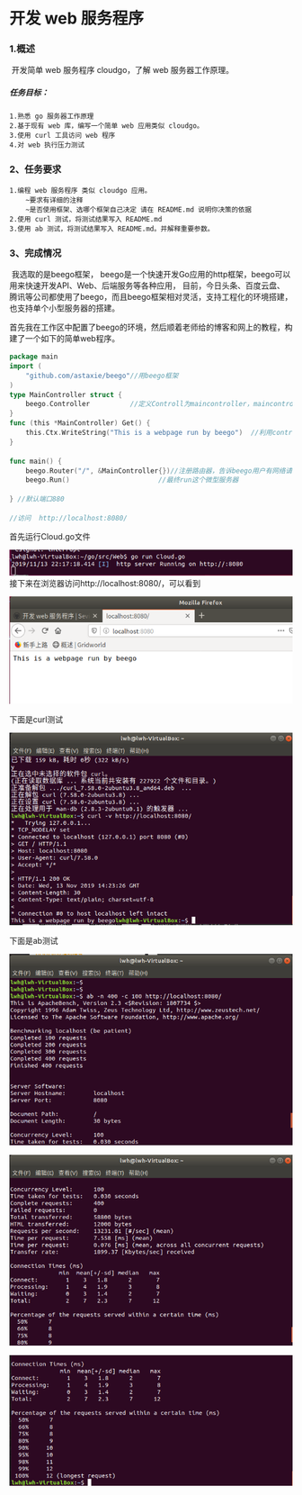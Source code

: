 # 开发 web 服务程序

### 1.概述

​      开发简单 web 服务程序 cloudgo，了解 web 服务器工作原理。

##### 任务目标：

	1.熟悉 go 服务器工作原理
	2.基于现有 web 库，编写一个简单 web 应用类似 cloudgo。
	3.使用 curl 工具访问 web 程序
	4.对 web 执行压力测试
### 2、任务要求

    1.编程 web 服务程序 类似 cloudgo 应用。
        ~要求有详细的注释
        ~是否使用框架、选哪个框架自己决定 请在 README.md 说明你决策的依据
    2.使用 curl 测试，将测试结果写入 README.md
    3.使用 ab 测试，将测试结果写入 README.md。并解释重要参数。
### 3、完成情况

​	我选取的是beego框架， beego是一个快速开发Go应用的http框架，beego可以用来快速开发API、Web、后端服务等各种应用， 目前，今日头条、百度云盘、腾讯等公司都使用了beego，而且beego框架相对灵活，支持工程化的环境搭建，也支持单个小型服务器的搭建。

​	首先我在工作区中配置了beego的环境，然后顺着老师给的博客和网上的教程，构建了一个如下的简单web程序。

```go
package main
import (
    "github.com/astaxie/beego"//用beego框架
)
type MainController struct {
    beego.Controller          //定义Controll为maincontroller，maincontroller可以调用controller的所有函数
}
func (this *MainController) Get() {
	this.Ctx.WriteString("This is a webpage run by beego")  //利用controller，往网页里写入内容
}

func main() {
    beego.Router("/", &MainController{})//注册路由器，告诉beego用户有网络请求时，beego调用对应的beego
    beego.Run()                      //最终run这个微型服务器

} //默认端口880

//访问  http://localhost:8080/
```
首先运行Cloud.go文件

![1](Image\1.png)接下来在浏览器访问http://localhost:8080/，可以看到

![2](Image\2.png)

下面是curl测试

![3](Image\3.png)

下面是ab测试

![4](Image\4.png)

![5](Image\5.png)



![6](Image\6.png)
